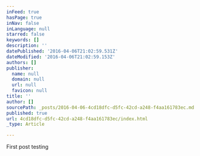 ```yaml
---
inFeed: true
hasPage: true
inNav: false
inLanguage: null
starred: false
keywords: []
description: ''
datePublished: '2016-04-06T21:02:59.531Z'
dateModified: '2016-04-06T21:02:59.153Z'
authors: []
publisher:
  name: null
  domain: null
  url: null
  favicon: null
title: ''
author: []
sourcePath: _posts/2016-04-06-4cd18dfc-d5fc-42cd-a248-f4aa161783ec.md
published: true
url: 4cd18dfc-d5fc-42cd-a248-f4aa161783ec/index.html
_type: Article

---
```

First post testing